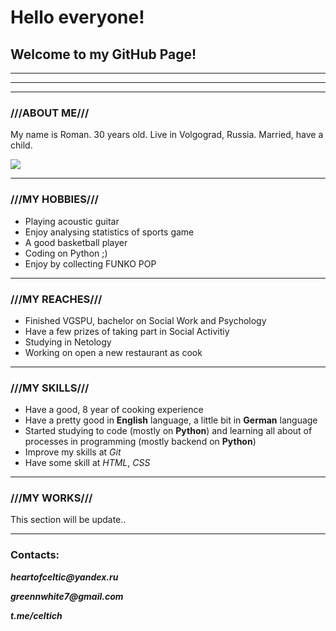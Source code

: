 # __Hello everyone!__

##  Welcome to my GitHub Page!
-----------------------------
-----------------------------
-----------------------------
### ///ABOUT ME///

My name is Roman. 30 years old. Live in Volgograd, Russia. Married, have a child.

![](https://photos.app.goo.gl/t7R6GTU5w1wZsmGE7)

----------

### ///MY HOBBIES///

- Playing acoustic guitar
- Enjoy analysing statistics of sports game
- A good basketball player
- Coding on Python ;)
- Enjoy by collecting FUNKO POP
---------------------------------
### ///MY REACHES///

- Finished VGSPU, bachelor on Social Work and Psychology
- Have a few prizes of taking part in Social Activitiy
- Studying in Netology
- Working on open a new restaurant as cook
----------------------------------
### ///MY SKILLS///

- Have a good, 8 year of cooking experience
- Have a pretty good in **English** language, a little bit in **German** language
- Started studying to code (mostly on **Python**) and  learning all about of processes in programming (mostly backend on **Python**)
- Improve my skills at _Git_
- Have some skill at _HTML_, _CSS_

---------------
### ///MY WORKS///

This section will be update..

----------------
### Contacts:

*__heartofceltic@yandex.ru__*

*__greennwhite7@gmail.com__*

*__t.me/celtich__*


